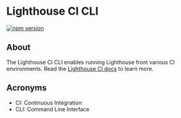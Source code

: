 # Lighthouse CI CLI

[![npm version](https://badge.fury.io/js/%40lhci%2Fcli.svg)](https://badge.fury.io/js/%40lhci%2Fcli)

## About

The Lighthouse CI CLI enables running Lighthouse from various CI environments. Read the [Lighthouse CI docs](https://github.com/GoogleChrome/lighthouse-ci/blob/main/README.md) to learn more.

## Acronyms

- CI: Continuous Integration
- CLI: Command Line Interface
